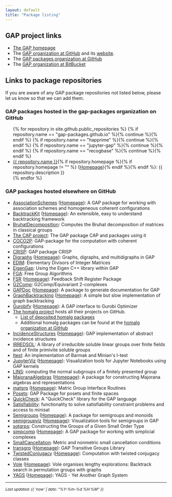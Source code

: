 ```yaml
---
layout: default
title: "Package listing"
---
```

## GAP project links

* [The GAP homepage](https://www.gap-system.org/)
* The [GAP organization at GitHub](https://github.com/gap-system) and its [website](https://gap-system.github.io).
* The [GAP packages organization at GitHub](https://github.com/gap-packages)
* The [GAP organization at BitBucket](https://bitbucket.org/gap-system/)

## Links to package repositories

If you are aware of any GAP package repositories not listed below, please
let us know so that we can add them.

### GAP packages hosted in the gap-packages organization on GitHub

<ul>
{% for repository in site.github.public_repositories %}
{% if repository.name == "gap-packages.github.io" %}{% continue %}{% endif %}
{% if repository.name == "happrime" %}{% continue %}{% endif %}
{% if repository.name == "jupyter-gap" %}{% continue %}{% endif %}
{% if repository.name == "recogbase" %}{% continue %}{% endif %}
<li><a href="{{ repository.html_url }}">{{ repository.name }}</a>{% if repository.homepage %}{% if repository.homepage != "" %} (<a href="{{ repository.homepage }}">Homepage</a>){% endif %}{% endif %}:
{{ repository.description }}</li>
{% endfor %}
</ul>

### GAP packages hosted elsewhere on GitHub
* [AssociationSchemes](https://github.com/jesselansdown/AssociationSchemes) ([Homepage](https://jesselansdown.github.io/AssociationSchemes)): A GAP package for working with association schemes and homogeneous coherent configurations
* [BacktrackKit](https://github.com/peal/BacktrackKit) ([Homepage](https://peal.github.io/BacktrackKit)): An extensible, easy to understand backtracking framework
* [BruhatDecomposition](https://github.com/danielrademacher/BruhatDecomposition2): Computes the Bruhat decomposition of matrices in classical groups
* [The CAP project](https://homalg-project.github.io/CAP_project/): The GAP package CAP and packages using it
* [COCO2P](https://github.com/chpech/COCO2P): GAP-package for the computation with coherent configurations
* [CRISP](https://github.com/bh11/crisp): GAP package CRISP
* [Digraphs](https://github.com/digraphs/Digraphs) ([Homepage](https://digraphs.github.io/Digraphs)): Graphs, digraphs, and multidigraphs in GAP
* [EDIM](https://github.com/frankluebeck/EDIM): Elementary Divisors of Integer Matrices
* [EigenGap](https://github.com/jesselansdown/EigenGap): Using the Eigen C++ library within GAP
* [FGA](https://github.com/chsievers/fga):  Free Group Algorithms
* [FSR](https://github.com/nzidaric/fsr) ([Homepage](https://nzidaric.github.io/fsr)): Feedback Shift Register Package
* [G2Comp](https://github.com/isadofschi/g2comp): G2Comp/Equivariant 2-complexes
* [GAPDoc](https://github.com/frankluebeck/GAPDoc) ([Homepage](http://www.math.rwth-aachen.de/~Frank.Luebeck/GAPDoc/index.html)): A package to generate documentation for GAP
* [GraphBacktracking](https://github.com/peal/GraphBacktracking) ([Homepage](https://peal.github.io/GraphBacktracking)): A simple but slow implementation of graph backtracking
* [Gurobify](https://github.com/jesselansdown/Gurobify) ([Homepage](https://jesselansdown.github.io/Gurobify)): A GAP interface to Gurobi Optimizer
* [The homalg project](https://homalg-project.github.io/) hosts all their projects on GitHub.
  * [List of deposited homalg packages](https://homalg-project.github.io/homalg_project/)
  * Additional homalg packages can be found at the [homalg organization at GitHub](https://github.com/homalg-project)
* [IncidenceStructures](https://github.com/nagygp/IncidenceStructures) ([Homepage](https://nagygp.github.io/IncidenceStructures)): GAP implementation of abstract incidence structures
* [IRREDSOL](https://github.com/bh11/irredsol): A library of irreducible soluble linear groups over finite fields and of finite primivite soluble groups
* [Itest](https://github.com/isadofschi/itest): An implementation of Barmak and Minian's I-test
* [JupyterViz](https://github.com/nathancarter/jupyterviz) ([Homepage](https://nathancarter.github.io/jupyterviz)): Visualization tools for Jupyter Notebooks using GAP kernels
* [LINS](https://github.com/FriedrichRober/LINS): computing the normal subgroups of a finitely presented group
* [MajoranaAlgebras](https://github.com/MWhybrow92/MajoranaAlgebras) ([Homepage](https://mwhybrow92.github.io/MajoranaAlgebras)): A package for constructing Majorana algebras and representations
* [matgrp](https://github.com/hulpke/matgrp) ([Homepage](https://www.math.colostate.edu/~hulpke/matgrp)): Matric Group Interface Routines
* [Posets](https://github.com/isadofschi/posets): GAP Package for posets and finite spaces
* [QuickCheck](https://github.com/ChrisJefferson/QuickCheck): A "QuickCheck" library for the GAP language
* [Satisfiability](https://github.com/MathieuDutSik/Satisfiability): functionality to solve satisfiability constraint problems and access to minisat
* [Semigroups](https://github.com/semigroups/Semigroups) ([Homepage](https://semigroups.github.io/Semigroups)): A package for semigroups and monoids
* [semigroupviz](https://github.com/nathancarter/semigroupviz) ([Homepage](https://nathancarter.github.io/semigroupviz)): Visualization tools for semigroups in GAP
* [sotgrps](https://github.com/xpan-eileen/sotgrps_gap_pkg): Constructing the Groups of a Given Small Order Type
* [simpcomp](https://github.com/simpcomp-team/simpcomp) ([Homepage](https://simpcomp-team.github.io/simpcomp)):  A GAP package for working with simplicial complexes
* [SmallCancellation](https://github.com/isadofschi/smallcancellation): Metric and nonmetric small cancellation conditions
* [transgrp](https://github.com/hulpke/transgrp) ([Homepage](https://www.math.colostate.edu/~hulpke/transgrp)): GAP Transitive Groups Library
* [TwistedConjugacy](https://github.com/sTertooy/TwistedConjugacy) ([Homepage](https://stertooy.github.io/TwistedConjugacy)): Computation with twisted conjugacy classes
* [Vole](https://github.com/peal/vole) ([Homepage](https://peal.github.io/vole)): Vole organises lengthy explorations: Backtrack search in permutation groups with graphs
* [YAGS](https://github.com/yags/yags) ([Homepage](http://xamanek.izt.uam.mx/yags)): YAGS - Yet Another Graph System

---

<small><em>Last updated: {{ 'now' | date: "%Y-%m-%d %H:%M" }}</em></small>

